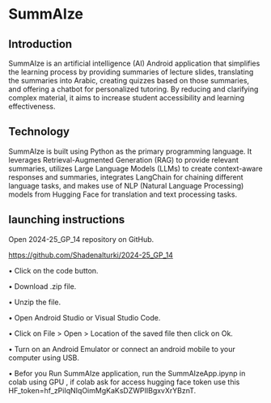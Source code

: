 # SummAIze

## Introduction
SummAIze is an artificial intelligence (AI) Android application that simplifies the learning process by providing summaries of lecture slides, translating the summaries into Arabic, creating quizzes based on those summaries, and offering a chatbot for personalized tutoring. By reducing and clarifying complex material, it aims to increase student accessibility and learning effectiveness.

## Technology
SummAIze is built using Python as the primary programming language. It leverages Retrieval-Augmented Generation (RAG) to provide relevant summaries, utilizes Large Language Models (LLMs) to create context-aware responses and summaries, integrates LangChain for chaining different language tasks, and makes use of NLP (Natural Language Processing) models from Hugging Face for translation and text processing tasks.

## launching instructions
Open 2024-25_GP_14 repository on GitHub. 

https://github.com/Shadenalturki/2024-25_GP_14

• Click on the code button. 

• Download .zip file.

• Unzip the file.

• Open Android Studio or Visual Studio Code.

• Click on File > Open > Location of the saved file then click on Ok.

• Turn on an Android Emulator or connect an android mobile to your computer using
USB.

• Befor you Run SummAIze application, run the SummAIzeApp.ipynp in colab using GPU , if colab ask for access hugging face token use this HF_token=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.
